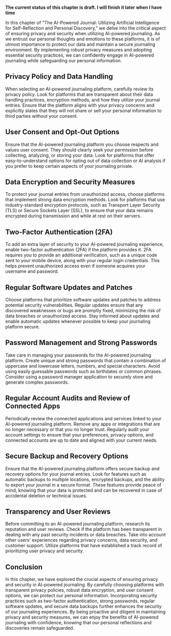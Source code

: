 **The current status of this chapter is draft. I will finish it later when I have time**

In this chapter of "The AI-Powered Journal: Utilizing Artificial Intelligence for Self-Reflection and Personal Discovery," we delve into the critical aspect of ensuring privacy and security when utilizing AI-powered journaling. As we entrust our personal thoughts and emotions to these platforms, it is of utmost importance to protect our data and maintain a secure journaling environment. By implementing robust privacy measures and adopting essential security practices, we can confidently engage in AI-powered journaling while safeguarding our personal information.

Privacy Policy and Data Handling
--------------------------------

When selecting an AI-powered journaling platform, carefully review its privacy policy. Look for platforms that are transparent about their data handling practices, encryption methods, and how they utilize your journal entries. Ensure that the platform aligns with your privacy concerns and explicitly states that they will not share or sell your personal information to third parties without your consent.

User Consent and Opt-Out Options
--------------------------------

Ensure that the AI-powered journaling platform you choose respects and values user consent. They should clearly seek your permission before collecting, analyzing, or storing your data. Look for platforms that offer easy-to-understand options for opting out of data collection or AI analysis if you prefer to keep certain aspects of your journaling private.

Data Encryption and Security Measures
-------------------------------------

To protect your journal entries from unauthorized access, choose platforms that implement strong data encryption methods. Look for platforms that use industry-standard encryption protocols, such as Transport Layer Security (TLS) or Secure Sockets Layer (SSL), to ensure that your data remains encrypted during transmission and while at rest on their servers.

Two-Factor Authentication (2FA)
-------------------------------

To add an extra layer of security to your AI-powered journaling experience, enable two-factor authentication (2FA) if the platform provides it. 2FA requires you to provide an additional verification, such as a unique code sent to your mobile device, along with your regular login credentials. This helps prevent unauthorized access even if someone acquires your username and password.

Regular Software Updates and Patches
------------------------------------

Choose platforms that prioritize software updates and patches to address potential security vulnerabilities. Regular updates ensure that any discovered weaknesses or bugs are promptly fixed, minimizing the risk of data breaches or unauthorized access. Stay informed about updates and enable automatic updates whenever possible to keep your journaling platform secure.

Password Management and Strong Passwords
----------------------------------------

Take care in managing your passwords for the AI-powered journaling platform. Create unique and strong passwords that contain a combination of uppercase and lowercase letters, numbers, and special characters. Avoid using easily guessable passwords such as birthdates or common phrases. Consider using a password manager application to securely store and generate complex passwords.

Regular Account Audits and Review of Connected Apps
---------------------------------------------------

Periodically review the connected applications and services linked to your AI-powered journaling platform. Remove any apps or integrations that are no longer necessary or that you no longer trust. Regularly audit your account settings to ensure that your preferences, privacy options, and connected accounts are up to date and aligned with your current needs.

Secure Backup and Recovery Options
----------------------------------

Ensure that the AI-powered journaling platform offers secure backup and recovery options for your journal entries. Look for features such as automatic backups to multiple locations, encrypted backups, and the ability to export your journal in a secure format. These features provide peace of mind, knowing that your data is protected and can be recovered in case of accidental deletion or technical issues.

Transparency and User Reviews
-----------------------------

Before committing to an AI-powered journaling platform, research its reputation and user reviews. Check if the platform has been transparent in dealing with any past security incidents or data breaches. Take into account other users' experiences regarding privacy concerns, data security, and customer support. Utilize platforms that have established a track record of prioritizing user privacy and security.

Conclusion
----------

In this chapter, we have explored the crucial aspects of ensuring privacy and security in AI-powered journaling. By carefully choosing platforms with transparent privacy policies, robust data encryption, and user consent options, we can protect our personal information. Incorporating security practices such as two-factor authentication, strong passwords, regular software updates, and secure data backups further enhances the security of our journaling experiences. By being proactive and diligent in maintaining privacy and security measures, we can enjoy the benefits of AI-powered journaling with confidence, knowing that our personal reflections and discoveries remain safeguarded.
